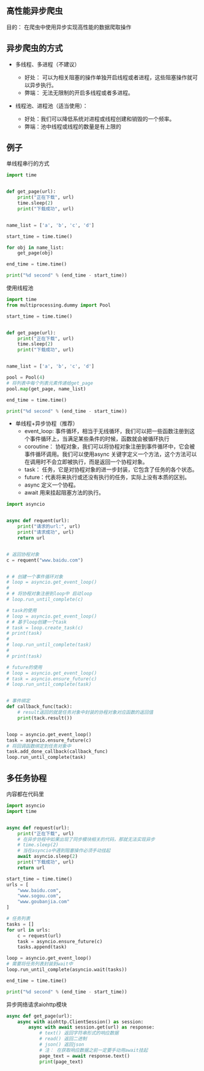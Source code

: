 ## 高性能异步爬虫

目的： 在爬虫中使用异步实现高性能的数据爬取操作



## 异步爬虫的方式

* 多线程、多进程（不建议）
  * 好处： 可以为相关阻塞的操作单独开启线程或者进程，这些阻塞操作就可以异步执行。
  * 弊端： 无法无限制的开启多线程或者多进程。

* 线程池、进程池（适当使用）：
  * 好处：我们可以降低系统对进程或线程创建和销毁的一个频率。
  * 弊端：池中线程或线程的数量是有上限的

## 例子

单线程串行的方式

```python
import time


def get_page(url):
    print("正在下载", url)
    time.sleep(2)
    print("下载成功", url)


name_list = ['a', 'b', 'c', 'd']

start_time = time.time()

for obj in name_list:
    get_page(obj)

end_time = time.time()

print("%d second" % (end_time - start_time))

```

使用线程池

```python
import time
from multiprocessing.dummy import Pool

start_time = time.time()


def get_page(url):
    print("正在下载", url)
    time.sleep(2)
    print("下载成功", url)


name_list = ['a', 'b', 'c', 'd']

pool = Pool(4)
# 将列表中每个列表元素传递给get_page
pool.map(get_page, name_list)

end_time = time.time()

print("%d second" % (end_time - start_time))

```

* 单线程+异步协程（推荐）
  * event_loop: 事件循环，相当于无线循环，我们可以把一些函数注册到这个事件循环上，当满足某些条件的时候，函数就会被循环执行
  * coroutine： 协程对象，我们可以将协程对象注册到事件循环中，它会被事件循环调用。我们可以使用async 关键字定义一个方法，这个方法可以在调用时不会立即被执行，而是返回一个协程对象。
  * task： 任务，它是对协程对象的进一步封装，它包含了任务的各个状态。
  * future：代表将来执行或还没有执行的任务，实际上没有本质的区别。
  * async 定义一个协程。
  * await 用来挂起阻塞方法的执行。



```python
import asyncio


async def requent(url):
    print("请求的url:", url)
    print("请求成功", url)
    return url


# 返回协程对象
c = requent("www.baidu.com")


# # 创建一个事件循环对象
# loop = asyncio.get_event_loop()
#
# # 将协程对象注册到loop中 启动loop
# loop.run_until_complete(c)

# task的使用
# loop = asyncio.get_event_loop()
# # 基于loop创建一个task
# task = loop.create_task(c)
# print(task)
#
# loop.run_until_complete(task)
#
# print(task)

# future的使用
# loop = asyncio.get_event_loop()
# task = asyncio.ensure_future(c)
# loop.run_until_complete(task)


# 事件绑定
def callback_func(tack):
    # result返回的就是任务对象中封装的协程对象对应函数的返回值
    print(tack.result())


loop = asyncio.get_event_loop()
task = asyncio.ensure_future(c)
# 将回调函数绑定到任务对象中
task.add_done_callback(callback_func)
loop.run_until_complete(task)


```

## 多任务协程

内容都在代码里

```python
import asyncio
import time


async def request(url):
    print("正在下载", url)
    # 在异步协程中如果出现了同步模块相关的代码，那就无法实现异步
    # time.sleep(2)
    # 当在asyncio中遇到阻塞操作必须手动挂起
    await asyncio.sleep(2)
    print("下载成功", url)
    return url

start_time = time.time()
urls = [
    "www.baidu.com",
    "www.sogou.com",
    "www.goubanjia.com"
]

# 任务列表
tasks = []
for url in urls:
    c = request(url)
    task = asyncio.ensure_future(c)
    tasks.append(task)

loop = asyncio.get_event_loop()
# 需要将任务列表封装到wait中
loop.run_until_complete(asyncio.wait(tasks))

end_time = time.time()

print("%d second" % (end_time - start_time))

```

异步网络请求aiohttp模块

```python
async def get_page(url):
    async with aiohttp.ClientSession() as session:
        async with await session.get(url) as response:
            # text() 返回字符串形式的响应数据
            # read() 返回二进制
            # json() 返回json
            # 注： 在获取响应数据之前一定要手动用await挂起
            page_text = await response.text()
            print(page_text)
    
```



